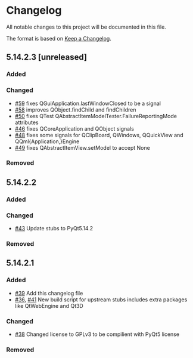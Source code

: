# Changelog

All notable changes to this project will be documented in this file.

The format is based on [Keep a Changelog](https://keepachangelog.com/en/1.0.0/).

## 5.14.2.3 [unreleased]

### Added

### Changed
* [#59](https://github.com/stlehmann/PyQt5-stubs/pull/59) fixes QGuiApplication.lastWindowClosed to be a signal
* [#58](https://github.com/stlehmann/PyQt5-stubs/pull/50) improves QObject.findChild and findChildren
* [#50](https://github.com/stlehmann/PyQt5-stubs/pull/50) fixes QTest QAbstractItemModelTester.FailureReportingMode attributes
* [#46](https://github.com/stlehmann/PyQt5-stubs/pull/46) fixes QCoreApplication and QObject signals
* [#48](https://github.com/stlehmann/PyQt5-stubs/pull/48) fixes some signals for QClipBoard, QWindows, QQuickView and QQml{Application,}Engine
* [#49](https://github.com/stlehmann/PyQt5-stubs/pull/49) fixes QAbstractItemView.setModel to accept None

### Removed

## 5.14.2.2

### Added

### Changed
* [#43](https://github.com/stlehmann/PyQt5-stubs/pull/43) Update stubs to PyQt5.14.2

### Removed

## 5.14.2.1

### Added
* [#39](https://github.com/stlehmann/PyQt5-stubs/pull/39) Add this changelog file
* [#36](https://github.com/stlehmann/PyQt5-stubs/pull/36), [#41](https://github.com/stlehmann/PyQt5-stubs/pull/41
) New build script for upstream stubs includes extra
 packages
like QtWebEngine and Qt3D

### Changed
* [#38](https://github.com/stlehmann/PyQt5-stubs/pull/38) Changed license to GPLv3 to be compilient with PyQt5 license

### Removed
